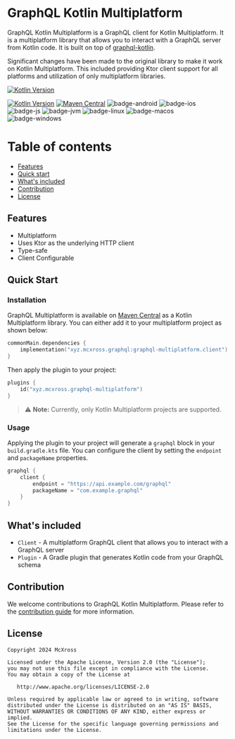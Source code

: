 # GraphQL Kotlin Multiplatform

GraphQL Kotlin Multiplatform is a GraphQL client for Kotlin Multiplatform. It is a multiplatform library that allows you
to interact with a GraphQL server from Kotlin code.
It is built on top of [graphql-kotlin](https://github.com/ExpediaGroup/graphql-kotlin).

Significant changes have been made to the original library to make it work on Kotlin Multiplatform. This included
providing Ktor client support for all platforms and utilization of only multiplatform libraries.

[![Kotlin Version](https://img.shields.io/badge/Kotlin-1.9.23-B125EA?logo=kotlin)](https://kotlinlang.org)

[![Kotlin Version](https://img.shields.io/badge/Kotlin-v1.9.23-B125EA?logo=kotlin)](https://kotlinlang.org)
[![Maven Central](https://img.shields.io/maven-central/v/xyz.mcxross.graphql.client/graphql-multiplatform-client)](https://central.sonatype.com/artifact/xyz.mcxross.graphql.client/graphql-multiplatform-client)
![badge-android](http://img.shields.io/badge/Platform-Android-brightgreen.svg?logo=android)
![badge-ios](http://img.shields.io/badge/Platform-iOS-orange.svg?logo=apple)
![badge-js](http://img.shields.io/badge/Platform-NodeJS-yellow.svg?logo=javascript)
![badge-jvm](http://img.shields.io/badge/Platform-JVM-red.svg?logo=openjdk)
![badge-linux](http://img.shields.io/badge/Platform-Linux-lightgrey.svg?logo=linux)
![badge-macos](http://img.shields.io/badge/Platform-macOS-orange.svg?logo=apple)
![badge-windows](http://img.shields.io/badge/Platform-Windows-blue.svg?logo=windows)

# Table of contents

- [Features](#features)
- [Quick start](#quick-start)
- [What's included](#whats-included)
- [Contribution](#contribution)
- [License](#license)

## Features

- Multiplatform
- Uses Ktor as the underlying HTTP client
- Type-safe
- Client Configurable

## Quick Start

### Installation

GraphQL Multiplatform is available
on [Maven Central](https://search.maven.org/artifact/com.apurebase/graphql-kotlin-multiplatform)
as a Kotlin Multiplatform library. You can either add it to your multiplatform project as shown below:

```kotlin
commonMain.dependencies {
    implementation("xyz.mcxross.graphql:graphql-multiplatform.client")
}
```

Then apply the plugin to your project:

```kotlin
plugins {
    id("xyz.mcxross.graphql-multiplatform")
}
```

> :warning: **Note:** Currently, only Kotlin Multiplatform projects are supported.

### Usage

Applying the plugin to your project will generate a `graphql` block in your `build.gradle.kts` file. You can configure
the client by setting the `endpoint` and `packageName` properties.

```kotlin
graphql {
    client {
        endpoint = "https://api.example.com/graphql"
        packageName = "com.example.graphql"
    }
}
```

## What's included

- `Client` - A multiplatform GraphQL client that allows you to interact with a GraphQL server
- `Plugin` - A Gradle plugin that generates Kotlin code from your GraphQL schema

## Contribution

We welcome contributions to GraphQL Kotlin Multiplatform. Please refer to the [contribution guide](CONTRIBUTING.md) for
more information.

## License

    Copyright 2024 McXross

    Licensed under the Apache License, Version 2.0 (the "License");
    you may not use this file except in compliance with the License.
    You may obtain a copy of the License at

       http://www.apache.org/licenses/LICENSE-2.0

    Unless required by applicable law or agreed to in writing, software
    distributed under the License is distributed on an "AS IS" BASIS,
    WITHOUT WARRANTIES OR CONDITIONS OF ANY KIND, either express or implied.
    See the License for the specific language governing permissions and
    limitations under the License.